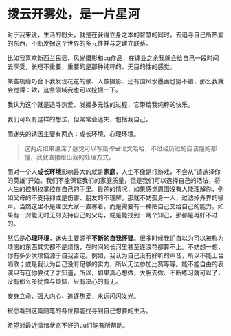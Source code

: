 # 拨云开雾处，是一片星河




对于我来说，生活的盼头，就是在获得立身之本的智慧的同时，去追寻自己所热爱的东西，不断发掘这个世界的多元性并与之建立联系。

比如我喜欢新西兰民谣、风光摄影和cg作品，在课业之余我就会给自己一段时间去享受，长短不重要，重要的是那种纯粹的、无目的性的感觉。

某些机缘巧合下我发现花花的歌、人像摄影、还有国风水墨画也挺不错，那么我就会觉得：欸，这些领域我也可以挖掘一下。

我认为这个就是追寻热爱、发掘多元性的过程，它带给我纯粹的快乐。

我们可以有这样的想法，但常常会迷失，包括我自己。

而迷失的诱因主要有两点：成长环境、心理环境。

> 这两点如果讲深了感觉可以写篇~~*专业*~~论文哈哈，不过经历过的应该懂的都懂，我就直接给出我的处理方式。

而对一个人**成长环境**影响最大的就是**家庭**，人生不像是打游戏，不会从”请选择你的英雄“开始。我们不能保证我们的家庭质量，但是我们可以选择自己的活法，将人生的控制权掌控在自己的手里。最差的情况，如果感觉周围没有人能理解你，例如父母的不支持抑或是伤害、朋友的不理解。那就不妨孤身一人，过滤掉外界的噪声。当然这里不是建议大家一直寡着，而是需要有一种把自己交给自己的能力，如果有一对能无时无刻支持自己的父母，或是能找到一两个知己，那都是再好不过的。

然后是**心理环境**，迷失主要源于**不断的自我怀疑**。很多时候我们自以为可以被称为烦恼的东西其实都不是烦恼，在时间的长河里甚至连浪花都算不上。不妨想一想，你有多少次烦恼源于自我否定。例如，我认为自己没有好听的声音，所以不能上台唱歌；或是我认为自己没有足够的实力，所以无法参加比赛等等。能不能自由的表演只有在你尝试了才知道，所以，如果真心想做，大胆去做、不断练习就可以了，没有那么多犹豫与烦恼，只有决心的有无。

安身立命、强大内心、追逐热爱，永远闪闪发光。

祝愿看到这篇随笔的各位都能找寻到自己想要的生活。

希望对最近情绪状态不好的uu们能有所帮助。
